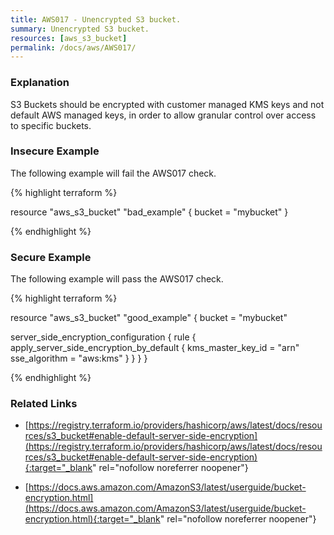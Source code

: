 ```yaml
---
title: AWS017 - Unencrypted S3 bucket.
summary: Unencrypted S3 bucket. 
resources: [aws_s3_bucket] 
permalink: /docs/aws/AWS017/
---
```

### Explanation


S3 Buckets should be encrypted with customer managed KMS keys and not default AWS managed keys, in order to allow granular control over access to specific buckets.



### Insecure Example

The following example will fail the AWS017 check.

{% highlight terraform %}

resource "aws_s3_bucket" "bad_example" {
  bucket = "mybucket"
}

{% endhighlight %}



### Secure Example

The following example will pass the AWS017 check.

{% highlight terraform %}

resource "aws_s3_bucket" "good_example" {
  bucket = "mybucket"

  server_side_encryption_configuration {
    rule {
      apply_server_side_encryption_by_default {
        kms_master_key_id = "arn"
        sse_algorithm     = "aws:kms"
      }
    }
  }
}

{% endhighlight %}



### Related Links


- [https://registry.terraform.io/providers/hashicorp/aws/latest/docs/resources/s3_bucket#enable-default-server-side-encryption](https://registry.terraform.io/providers/hashicorp/aws/latest/docs/resources/s3_bucket#enable-default-server-side-encryption){:target="_blank" rel="nofollow noreferrer noopener"}

- [https://docs.aws.amazon.com/AmazonS3/latest/userguide/bucket-encryption.html](https://docs.aws.amazon.com/AmazonS3/latest/userguide/bucket-encryption.html){:target="_blank" rel="nofollow noreferrer noopener"}


